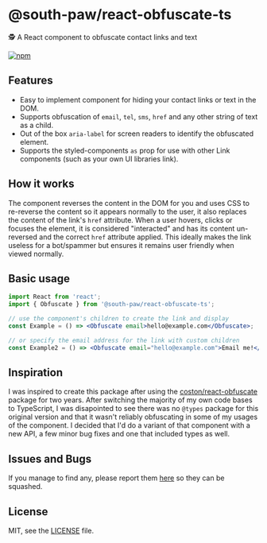 # @south-paw/react-obfuscate-ts

🕵️ A React component to obfuscate contact links and text

[![npm](https://img.shields.io/npm/v/@south-paw/react-obfuscate-ts.svg)](https://www.npmjs.com/package/@south-paw/react-obfuscate-ts)

## Features

- Easy to implement component for hiding your contact links or text in the DOM.
- Supports obfuscation of `email`, `tel`, `sms`, `href` and any other string of text as a child.
- Out of the box `aria-label` for screen readers to identify the obfuscated element.
- Supports the styled-components `as` prop for use with other Link components (such as your own UI libraries link).

## How it works

The component reverses the content in the DOM for you and uses CSS to re-reverse the content so it appears normally to the user, it also replaces the content of the link's `href` attribute. When a user hovers, clicks or focuses the element, it is considered "interacted" and has its content un-reversed and the correct `href` attribute applied. This ideally makes the link useless for a bot/spammer but ensures it remains user friendly when viewed normally.

## Basic usage

```jsx
import React from 'react';
import { Obfuscate } from '@south-paw/react-obfuscate-ts';

// use the component's children to create the link and display
const Example = () => <Obfuscate email>hello@example.com</Obfuscate>;

// or specify the email address for the link with custom children
const Example2 = () => <Obfuscate email="hello@example.com">Email me!</Obfuscate>;
```

## Inspiration

I was inspired to create this package after using the [coston/react-obfuscate](https://github.com/coston/react-obfuscate) package for two years. After switching the majority of my own code bases to TypeScript, I was disapointed to see there was no `@types` package for this original version and that it wasn't reliably obfuscating in some of my usages of the component. I decided that I'd do a variant of that component with a new API, a few minor bug fixes and one that included types as well.

## Issues and Bugs

If you manage to find any, please report them [here](https://github.com/South-Paw/react-obfuscate-ts/issues) so they can be squashed.

## License

MIT, see the [LICENSE](./LICENSE) file.

